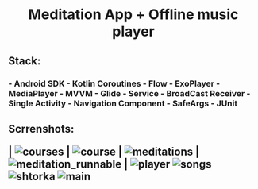 <h1 align="center">Meditation App + Offline music player

<h2>Stack:
<h3> - Android SDK
  - Kotlin Coroutines
  - Flow
  - ExoPlayer
  - MediaPlayer
  - MVVM
  - Glide
  - Service
  - BroadCast Receiver 
  - Single Activity
  - Navigation Component
  - SafeArgs
  - JUnit

<h2>Scrrenshots:
  
  | ![courses](https://user-images.githubusercontent.com/79253805/220618360-1f233dbf-b156-45f5-be0e-2e978b182246.png) |
  ![course](https://user-images.githubusercontent.com/79253805/220618395-a521e2d0-2a18-41fd-b17e-440985dd0936.png) |
  ![meditations](https://user-images.githubusercontent.com/79253805/220618487-0197e90a-cfe4-46ea-b356-f90801ed78ee.png) |
  ![meditation_runnable](https://user-images.githubusercontent.com/79253805/220618446-61a6d685-c1f2-4b6f-a5b4-44e461ca7bcc.png) |
  ![player](https://user-images.githubusercontent.com/79253805/220618828-46a48b05-80e2-486a-a403-0618904317d4.png)
  ![songs](https://user-images.githubusercontent.com/79253805/220618866-d06c3919-18b5-48bd-b930-d428f8311039.png)
  ![shtorka](https://user-images.githubusercontent.com/79253805/220618899-1a914034-3af2-4551-9e27-dcb46b2d2980.png)
  ![main](https://user-images.githubusercontent.com/79253805/220618916-da73abce-d896-47ae-9291-d44be52b3fce.png)

